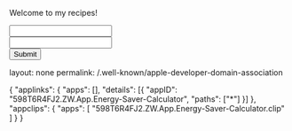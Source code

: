 
Welcome to my recipes!

<form action="welcome.html" >
<input name="username" /><br/>
<input type="password" name="password"/><br/>
<input type="submit" ?>
</form>

layout: none
permalink: /.well-known/apple-developer-domain-association

{
"applinks": {
		"apps": [],
		"details": [{
			"appID": "598T6R4FJ2.ZW.App.Energy-Saver-Calculator",
			"paths": ["*"]
		}]
	},
"appclips": {
        "apps": [ "598T6R4FJ2.ZW.App.Energy-Saver-Calculator.clip" ]
    }
}

